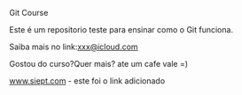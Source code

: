 Git Course


Este é um repositorio teste para ensinar como o Git funciona.

Saiba mais no link:xxx@icloud.com

Gostou do curso?Quer mais? ate um cafe vale =)

www.siept.com - este foi o link adicionado
